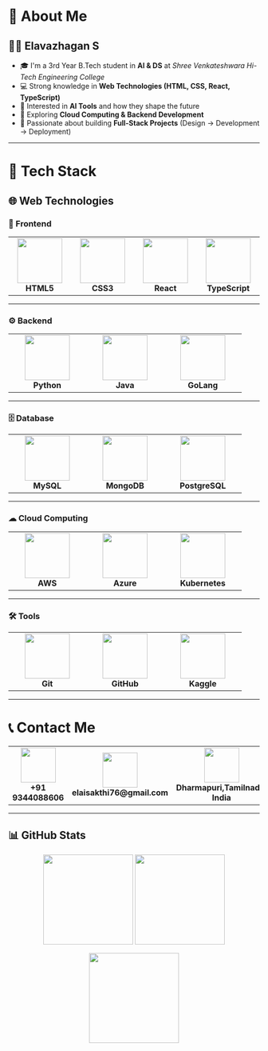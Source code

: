 # 👋 About Me  

## 🧑‍💻 **Elavazhagan S**  

- 🎓 I'm a 3rd Year B.Tech student in **AI & DS** at *Shree Venkateshwara Hi-Tech Engineering College*  
- 💻 Strong knowledge in **Web Technologies (HTML, CSS, React, TypeScript)**  
- 🤖 Interested in **AI Tools** and how they shape the future  
- 🌱 Exploring **Cloud Computing & Backend Development**  
- 🚀 Passionate about building **Full-Stack Projects** (Design → Development → Deployment)  


---

# 🚀 Tech Stack  

## 🌐 Web Technologies  

### 🎨 Frontend  
<div align="center">

<table>
  <tr>
    <td align="center" width="140">
      <img src="https://cdn.jsdelivr.net/gh/devicons/devicon/icons/html5/html5-original.svg" width="90" height="90"/><br/>
      <b>HTML5</b>
    </td>
    <td align="center" width="140">
      <img src="https://cdn.jsdelivr.net/gh/devicons/devicon/icons/css3/css3-original.svg" width="90" height="90"/><br/>
      <b>CSS3</b>
    </td>
    <td align="center" width="140">
      <img src="https://cdn.jsdelivr.net/gh/devicons/devicon/icons/react/react-original.svg" width="90" height="90"/><br/>
      <b>React</b>
    </td>
    <td align="center" width="140">
      <img src="https://cdn.jsdelivr.net/gh/devicons/devicon/icons/typescript/typescript-original.svg" width="90" height="90"/><br/>
      <b>TypeScript</b>
    </td>
  </tr>
</table>

</div>

---

### ⚙ Backend  
<div align="center">

<table>
  <tr>
    <td align="center" width="140">
      <img src="https://cdn.jsdelivr.net/gh/devicons/devicon/icons/python/python-original.svg" width="90" height="90"/><br/>
      <b>Python</b>
    </td>
    <td align="center" width="140">
      <img src="https://cdn.jsdelivr.net/gh/devicons/devicon/icons/java/java-original.svg" width="90" height="90"/><br/>
      <b>Java</b>
    </td>
    <td align="center" width="140">
      <img src="https://cdn.jsdelivr.net/gh/devicons/devicon/icons/go/go-original.svg" width="90" height="90"/><br/>
      <b>GoLang</b>
    </td>
  </tr>
</table>

</div>

---

### 🗄️ Database  
<div align="center">

<table>
  <tr>
    <td align="center" width="140">
      <img src="https://cdn.jsdelivr.net/gh/devicons/devicon/icons/mysql/mysql-original.svg" width="90" height="90"/><br/>
      <b>MySQL</b>
    </td>
    <td align="center" width="140">
      <img src="https://cdn.jsdelivr.net/gh/devicons/devicon/icons/mongodb/mongodb-original.svg" width="90" height="90"/><br/>
      <b>MongoDB</b>
    </td>
    <td align="center" width="140">
      <img src="https://cdn.jsdelivr.net/gh/devicons/devicon/icons/postgresql/postgresql-original.svg" width="90" height="90"/><br/>
      <b>PostgreSQL</b>
    </td>
  </tr>
</table>

</div>

---

### ☁ Cloud Computing  
<div align="center">

<table>
  <tr>
    <td align="center" width="140">
      <img src="https://www.google.com/imgres?q=aws%20icon&imgurl=https%3A%2F%2Fwww.figma.com%2Fcommunity%2Fresource%2F0432183c-2ad2-44e6-81f0-86441e6a1223%2Fthumbnail&imgrefurl=https%3A%2F%2Fwww.figma.com%2Fcommunity%2Ffile%2F1191778785581762270%2Faws-logo&docid=x5vFPgVieud8IM&tbnid=HJLU28UwmAWUfM&vet=12ahUKEwiJn-mdnpaPAxX1zzgGHXXZJtUQM3oECA8QAA..i&w=1280&h=960&hcb=2&ved=2ahUKEwiJn-mdnpaPAxX1zzgGHXXZJtUQM3oECA8QAA" width="90" height="90"/><br/>
      <b>AWS</b>
    </td>
    <td align="center" width="140">
      <img src="https://cdn.jsdelivr.net/gh/devicons/devicon/icons/azure/azure-original.svg" width="90" height="90"/><br/>
      <b>Azure</b>
    </td>
    <td align="center" width="140">
      <img src="https://cdn.jsdelivr.net/gh/devicons/devicon/icons/kubernetes/kubernetes-plain.svg" width="90" height="90"/><br/>
      <b>Kubernetes</b>
    </td>
  </tr>
</table>

</div>

---

### 🛠 Tools  
<div align="center">

<table>
  <tr>
    <td align="center" width="140">
      <img src="https://cdn.jsdelivr.net/gh/devicons/devicon/icons/git/git-original.svg" width="90" height="90"/><br/>
      <b>Git</b>
    </td>
    <td align="center" width="140">
      <img src="https://cdn.jsdelivr.net/gh/devicons/devicon/icons/github/github-original.svg" width="90" height="90"/><br/>
      <b>GitHub</b>
    </td>
    <td align="center" width="140">
      <img src="https://cdn.iconscout.com/icon/free/png-512/free-kaggle-3628927-3030165.png" width="90" height="90"/><br/>
      <b>Kaggle</b>
    </td>
  </tr>
</table>

</div>

---

# 📞 Contact Me  
<div align="center">

<table>
  <tr>
    <td align="center" width="140">
      <img src="https://cdn-icons-png.flaticon.com/512/724/724664.png" width="70" height="70"/><br/>
      <b>+91 9344088606</b>
    </td>
    <td align="center" width="140">
      <img src="https://cdn-icons-png.flaticon.com/512/732/732200.png" width="70" height="70"/><br/>
      <b> elaisakthi76@gmail.com</b>
    </td>
    <td align="center" width="140">
      <img src="https://cdn-icons-png.flaticon.com/512/684/684908.png" width="70" height="70"/><br/>
      <b> Dharmapuri,Tamilnadu, India</b>
    </td>
    <td align="center" width="140">
      <a href="https://www.linkedin.com/in/elai-sakthi-bb74a02b3" target="_blank">
        <img src="https://cdn.jsdelivr.net/gh/devicons/devicon/icons/linkedin/linkedin-original.svg" width="70" height="70"/><br/>
        <b>LinkedIn</b>
      </a>
    </td>
    <td align="center" width="140">
      <a href="https://www.instagram.com/ai_comrade?igsh=MW45bDJtcWk3ODFhZw==" target="_blank">
        <img src="https://cdn-icons-png.flaticon.com/512/2111/2111463.png" width="70" height="70"/><br/>
        <b>Instagram</b>
      </a>
    </td>
  </tr>
</table>

</div>

---
## 📊 GitHub Stats  

<p align="center">
  <img src="https://github.com/ElavazhaganS?tab=repositories" height="180em"/>
  <img src="https://github-readme-stats.vercel.app/api/top-langs/?username=YOUR_GITHUB_USERNAME&layout=compact&theme=radical" height="180em"/>
</p>

<p align="center">
  <img src="https://github-readme-streak-stats.herokuapp.com/?user=YOUR_GITHUB_USERNAME&theme=radical" height="180em"/>
</p>

